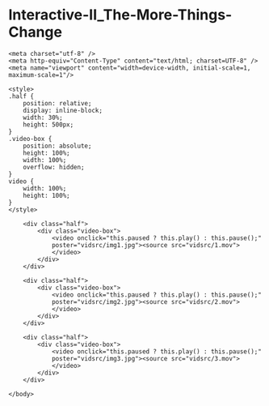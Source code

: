 # Interactive-II_The-More-Things-Change

<html lang="en">

<head>

	<meta charset="utf-8" />
	<meta http-equiv="Content-Type" content="text/html; charset=UTF-8" />
	<meta name="viewport" content="width=device-width, initial-scale=1, maximum-scale=1"/>

	<style>
	.half {
		position: relative;
		display: inline-block;
		width: 30%;
		height: 500px;
	}
	.video-box {
		position: absolute;
		height: 100%;
		width: 100%;
		overflow: hidden;
	}
	video {
		width: 100%;
		height: 100%;
	}
	</style>
	
	
	
<html>
	<body>

		<div class="half">
			<div class="video-box">
				<video onclick="this.paused ? this.play() : this.pause();"
				poster="vidsrc/img1.jpg"><source src="vidsrc/1.mov">
				</video>
			</div>
		</div>

		<div class="half">
			<div class="video-box">
				<video onclick="this.paused ? this.play() : this.pause();"
				poster="vidsrc/img2.jpg"><source src="vidsrc/2.mov">
				</video>
			</div>
		</div>

		<div class="half">
			<div class="video-box">
				<video onclick="this.paused ? this.play() : this.pause();"
				poster="vidsrc/img3.jpg"><source src="vidsrc/3.mov">
				</video>
			</div>
		</div>
		
	</body>
</html>

